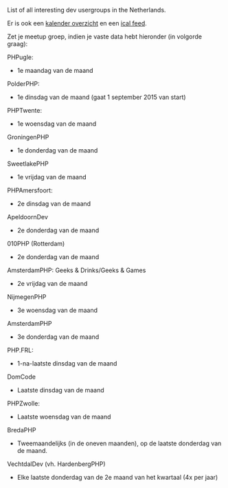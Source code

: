 List of all interesting dev usergroups in the Netherlands.

Er is ook een [kalender overzicht](https://calendar.google.com/calendar/embed?src=kokfi6g5vpl9cn7589gruotd5s%40group.calendar.google.com&ctz=Europe/Amsterdam ) en een [ical feed](https://calendar.google.com/calendar/ical/kokfi6g5vpl9cn7589gruotd5s%40group.calendar.google.com/public/basic.ics).

Zet je meetup groep, indien je vaste data hebt hieronder
(in volgorde graag):
 
PHPugle:
- 1e maandag van de maand

PolderPHP:
- 1e dinsdag van de maand (gaat 1 september 2015 van start)
 
PHPTwente:
- 1e woensdag van de maand
 
GroningenPHP
- 1e donderdag van de maand
 
SweetlakePHP
- 1e vrijdag van de maand
 
PHPAmersfoort:
- 2e dinsdag van de maand
 
ApeldoornDev
- 2e donderdag van de maand
 
010PHP (Rotterdam)
- 2e donderdag van de maand
 
AmsterdamPHP: Geeks & Drinks/Geeks & Games
- 2e vrijdag van de maand
 
NijmegenPHP
- 3e woensdag van de maand
 
AmsterdamPHP
- 3e donderdag van de maand
 
PHP.FRL:
- 1-na-laatste dinsdag van de maand
 
DomCode
- Laatste dinsdag van de maand

PHPZwolle:
- Laatste woensdag van de maand

BredaPHP
- Tweemaandelijks (in de oneven maanden), op de laatste donderdag van de maand.

VechtdalDev (vh. HardenbergPHP)
- Elke laatste donderdag van de 2e maand van het kwartaal (4x per jaar)
